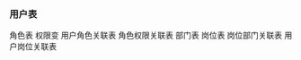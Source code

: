 ### 用户表

角色表
权限变
用户角色关联表
角色权限关联表
部门表
岗位表
岗位部门关联表
用户岗位关联表




<!--stackedit_data:
eyJoaXN0b3J5IjpbMTIxODc1NDUxNCwtMjA5MDI2MzUxMCwtMj
A4ODc0NjYxMl19
-->